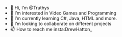- 👋 Hi, I’m @Truthys
- 👀 I’m interested in Video Games and Programming
- 🌱 I’m currently learning C#, Java, HTML and more.
- 💞️ I’m looking to collaborate on different projects
- 📫 How to reach me insta:DrewHatton_

<!---
Truthys/Truthys is a ✨ special ✨ repository because its `README.md` (this file) appears on your GitHub profile.
You can click the Preview link to take a look at your changes.
--->
